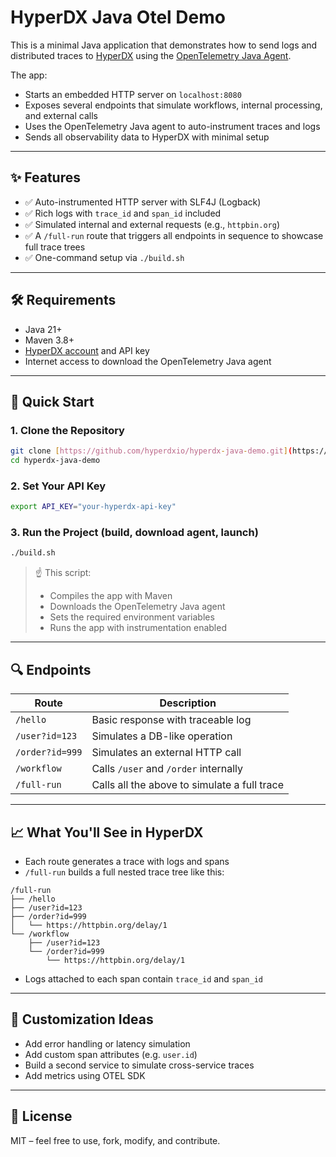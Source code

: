 # HyperDX Java Otel Demo

This is a minimal Java application that demonstrates how to send logs and distributed traces to [HyperDX](https://www.hyperdx.io) using the [OpenTelemetry Java Agent](https://github.com/open-telemetry/opentelemetry-java-instrumentation).

The app:
- Starts an embedded HTTP server on `localhost:8080`
- Exposes several endpoints that simulate workflows, internal processing, and external calls
- Uses the OpenTelemetry Java agent to auto-instrument traces and logs
- Sends all observability data to HyperDX with minimal setup

---

## ✨ Features

- ✅ Auto-instrumented HTTP server with SLF4J (Logback)
- ✅ Rich logs with `trace_id` and `span_id` included
- ✅ Simulated internal and external requests (e.g., `httpbin.org`)
- ✅ A `/full-run` route that triggers all endpoints in sequence to showcase full trace trees
- ✅ One-command setup via `./build.sh`

---

## 🛠 Requirements

- Java 21+
- Maven 3.8+
- [HyperDX account](https://www.hyperdx.io) and API key
- Internet access to download the OpenTelemetry Java agent

---

## 🚀 Quick Start

### 1. Clone the Repository

```bash
git clone [https://github.com/hyperdxio/hyperdx-java-demo.git](https://github.com/hyperdxio/sample-java-app.git)
cd hyperdx-java-demo
```

### 2. Set Your API Key

```bash
export API_KEY="your-hyperdx-api-key"
```

### 3. Run the Project (build, download agent, launch)

```bash
./build.sh
```

> ☝️ This script:
> - Compiles the app with Maven
> - Downloads the OpenTelemetry Java agent
> - Sets the required environment variables
> - Runs the app with instrumentation enabled

---

## 🔍 Endpoints

| Route              | Description                            |
|-------------------|----------------------------------------|
| `/hello`          | Basic response with traceable log      |
| `/user?id=123`    | Simulates a DB-like operation          |
| `/order?id=999`   | Simulates an external HTTP call        |
| `/workflow`       | Calls `/user` and `/order` internally  |
| `/full-run`       | Calls all the above to simulate a full trace |

---

## 📈 What You'll See in HyperDX

- Each route generates a trace with logs and spans
- `/full-run` builds a full nested trace tree like this:

```
/full-run
├── /hello
├── /user?id=123
├── /order?id=999
│   └── https://httpbin.org/delay/1
└── /workflow
    ├── /user?id=123
    └── /order?id=999
        └── https://httpbin.org/delay/1
```

- Logs attached to each span contain `trace_id` and `span_id`

---

## 🧩 Customization Ideas

- Add error handling or latency simulation
- Add custom span attributes (e.g. `user.id`)
- Build a second service to simulate cross-service traces
- Add metrics using OTEL SDK

---

## 📄 License

MIT – feel free to use, fork, modify, and contribute.

